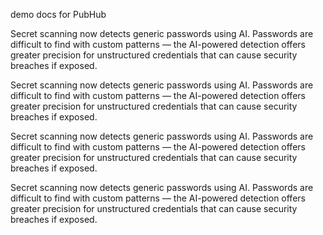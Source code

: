 demo docs for PubHub

Secret scanning now detects generic passwords using AI. Passwords are difficult to find with custom patterns — the AI-powered detection offers greater precision for unstructured credentials that can cause security breaches if exposed.

Secret scanning now detects generic passwords using AI. Passwords are difficult to find with custom patterns — the AI-powered detection offers greater precision for unstructured credentials that can cause security breaches if exposed.

Secret scanning now detects generic passwords using AI. Passwords are difficult to find with custom patterns — the AI-powered detection offers greater precision for unstructured credentials that can cause security breaches if exposed.

  
Secret scanning now detects generic passwords using AI. Passwords are difficult to find with custom patterns — the AI-powered detection offers greater precision for unstructured credentials that can cause security breaches if exposed.
